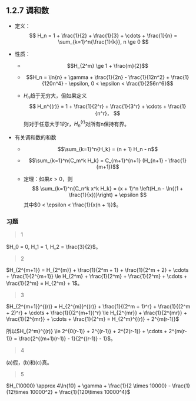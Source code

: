 ##  1.2.7 调和数

- 定义：
  $$
  H_n = 1 + \frac{1}{2} + \frac{1}{3} + \cdots + \frac{1}{n} = \sum_{k=1}^n{\frac{1}{k}}, n \ge 0
  $$

- 性质：

  - $$H_{2^m} \ge 1 + \frac{m}{2}$$

  - $$H_n = \ln{n} + \gamma + \frac{1}{2n} - \frac{1}{12n^2} + \frac{1}{120n^4} - \epsilon, 0 < \epsilon < \frac{1}{256n^6}$$

  - $H_n$趋于无穷大，但如果定义
    $$
    H_n^{(r)} = 1 + \frac{1}{2^r} + \frac{1}{3^r} + \cdots + \frac{1}{n^r}，
    $$
    则对于任意大于1的r，$H_n^{(r)}$对所有n保持有界。

- 有关调和数的和数

  - $$\sum_{k=1}^n{H_k} = (n + 1) H_n - n$$

  - $$\sum_{k=1}^n{C_m^k H_k} = C_{m+1}^{n+1} (H_{n+1} - \frac{1}{m+1})$$

  - 定理：如果$x > 0$，则
    $$
    \sum_{k=1}^n{C_n^k x^k H_k} = (x + 1)^n \left(H_n - \ln{(1 + \frac{1}{x})}\right) + \epsilon
    $$
    其中$0 < \epsilon < \frac{1}{x(n + 1)}$。



### 习题

> 1

$H_0 = 0, H_1 = 1, H_2 = \frac{3}{2}$。

> 2

$H_{2^{m+1}} = H_{2^{m}} + \frac{1}{2^m + 1} + \frac{1}{2^m + 2} + \cdots + \frac{1}{2^{m+1}} \le H_{2^m} + \frac{1}{2^m} + \frac{1}{2^m} + \cdots + \frac{1}{2^m} = H_{2^m} + 1$。

> 3

$H_{2^{m+1}}^{(r)} = H_{2^{m}}^{(r)} + \frac{1}{(2^m + 1)^r} + \frac{1}{(2^m + 2)^r} + \cdots + \frac{1}{(2^{m+1})^r} \le H_{2^{mr}} + \frac{1}{2^{mr}} + \frac{1}{2^{mr}} + \cdots + \frac{1}{2^m} = H_{2^m}^{(r)} + 2^{m(r-1)}$

所以$H_{2^m}^{(r)} \le 2^{0(r-1)} + 2^{(r-1)} + 2^{2(r-1)} + \cdots + 2^{m(r-1)} = \frac{2^{(m+1)(r-1)} - 1}{2^{(r-1)} - 1}$。

> 4

(a)假，(b)和(c)真。

> 5

$H_{10000} \approx 4\ln{10} + \gamma + \frac{1}{2 \times 10000} - \frac{1}{12\times 10000^2} + \frac{1}{120\times 10000^4}$







